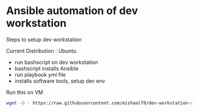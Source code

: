# Ansible automation of dev workstation

Steps to setup dev workstation

Current Distribution : Ubuntu

- run bashscript on dev workstation
- bashscript installs Ansible
- run playbook yml file
- installs software tools, setup dev env

Run this on VM

```sh
wget -O - https://raw.githubusercontent.com/mishaal79/dev-workstation-setup/master/init.sh | sudo bash
```
